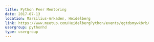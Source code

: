 ```yaml
---
title: Python Peer Mentoring
date: 2017-07-13
location: Marsilius-Arkaden, Heidelberg
link: https://www.meetup.com/HeidelbergPython/events/qgtdsmywkbrb/
usergroup: pythonhd
type: usergroup
---
```


